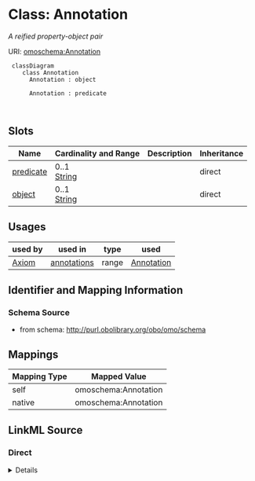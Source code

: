 # Class: Annotation


_A reified property-object pair_





URI: [omoschema:Annotation](http://purl.obolibrary.org/obo/omo/schema/Annotation)



```{mermaid}
 classDiagram
    class Annotation
      Annotation : object
        
      Annotation : predicate
        
      
```




<!-- no inheritance hierarchy -->


## Slots

| Name | Cardinality and Range | Description | Inheritance |
| ---  | --- | --- | --- |
| [predicate](predicate.md) | 0..1 <br/> [String](String.md) |  | direct |
| [object](object.md) | 0..1 <br/> [String](String.md) |  | direct |





## Usages

| used by | used in | type | used |
| ---  | --- | --- | --- |
| [Axiom](Axiom.md) | [annotations](annotations.md) | range | [Annotation](Annotation.md) |






## Identifier and Mapping Information







### Schema Source


* from schema: http://purl.obolibrary.org/obo/omo/schema





## Mappings

| Mapping Type | Mapped Value |
| ---  | ---  |
| self | omoschema:Annotation |
| native | omoschema:Annotation |





## LinkML Source

<!-- TODO: investigate https://stackoverflow.com/questions/37606292/how-to-create-tabbed-code-blocks-in-mkdocs-or-sphinx -->

### Direct

<details>
```yaml
name: Annotation
description: A reified property-object pair
from_schema: http://purl.obolibrary.org/obo/omo/schema
attributes:
  predicate:
    name: predicate
    from_schema: http://purl.obolibrary.org/obo/omo/schema
    relational_role: PREDICATE
  object:
    name: object
    from_schema: http://purl.obolibrary.org/obo/omo/schema
    relational_role: OBJECT
represents_relationship: true

```
</details>

### Induced

<details>
```yaml
name: Annotation
description: A reified property-object pair
from_schema: http://purl.obolibrary.org/obo/omo/schema
attributes:
  predicate:
    name: predicate
    from_schema: http://purl.obolibrary.org/obo/omo/schema
    alias: predicate
    owner: Annotation
    domain_of:
    - Annotation
    relational_role: PREDICATE
    range: string
  object:
    name: object
    from_schema: http://purl.obolibrary.org/obo/omo/schema
    alias: object
    owner: Annotation
    domain_of:
    - Annotation
    relational_role: OBJECT
    range: string
represents_relationship: true

```
</details>